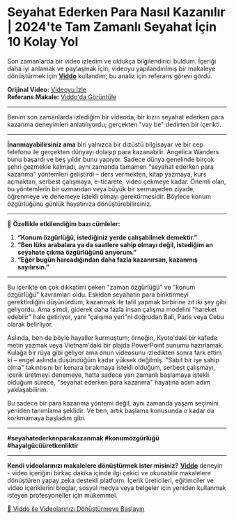 # Seyahat Ederken Para Nasıl Kazanılır | 2024'te Tam Zamanlı Seyahat İçin 10 Kolay Yol

Son zamanlarda bir video izledim ve oldukça bilgilendirici buldum. İçeriği daha iyi anlamak ve paylaşmak için, videoyu yapılandırılmış bir makaleye dönüştürmek için **[Viddo](https://viddo.pro/)** kullandım; bu analiz için referans görevi gördü.

**Orijinal Video:** [Videoyu İzle](https://www.youtube.com/watch?v=zRcysYfxKyg)  
**Referans Makale:** [Viddo'da Görüntüle](https://viddo.pro/zh/video-result/cf01bcc3-3328-44c6-8214-4c19bba830e4)

---

Benim son zamanlarda izlediğim bir videoda, bir kızın seyahat ederken para kazanma deneyimleri anlatılıyordu; gerçekten "vay be" dedirten bir içerikti.

---

**İnanmayabilirsiniz ama** biri yalnızca bir dizüstü bilgisayar ve bir cep telefonu ile gerçekten dünyayı dolaşıp para kazanabilir. Angelica Wanders bunu başardı ve beş yıldır bunu yapıyor. Sadece dünya genelinde birçok şehri gezmekle kalmadı, aynı zamanda tamamen "seyahat ederken para kazanma" yöntemleri geliştirdi – ders vermekten, kitap yazmaya, kurs açmaktan, serbest çalışmaya, e-ticarete, video çekmeye kadar. Önemli olan, bu yöntemlerin bir uzmandan veya büyük bir sermayeden ziyade, öğrenmeye ve denemeye istekli olmayı gerektirmesidir. Böylece konum özgürlüğünü günlük hayatınıza dönüştürebilirsiniz.

---

🌟 **Özellikle etkilendiğim bazı cümleler:**

1. **“Konum özgürlüğü, istediğiniz yerde çalışabilmek demektir.”**  
2. **“Ben lüks arabalara ya da saatlere sahip olmayı değil, istediğim an seyahate çıkma özgürlüğünü arıyorum.”**  
3. **“Eğer bugün harcadığından daha fazla kazanırsan, kazanmış sayılırsın.”**

---

Bu içerikte en çok dikkatimi çeken "zaman özgürlüğü" ve "konum özgürlüğü" kavramları oldu. Eskiden seyahatin para biriktirmeyi gerektirdiğini düşünürdüm; kazanmak ile tatil yapmak birbirine zıt iki şey gibi geliyordu. Ama şimdi, giderek daha fazla insan çalışma modelini "hareket edebilir" hale getiriyor, yani "çalışma yeri"ni doğrudan Bali, Paris veya Cebu olarak belirliyor.

Aslında, ben de böyle hayaller kurmuştum; örneğin, Kyoto'daki bir kafede metin yazmak veya Vietnam'daki bir plajda PowerPoint sunumu hazırlamak. Kulağa bir rüya gibi geliyor ama onun videosunu izledikten sonra fark ettim ki – engel aslında düşündüğüm kadar yüksek değilmiş. "Sabit bir işe sahip olma" takıntısını bir kenara bırakmaya istekli olduğum, serbest çalışmayı, içerik üretmeyi denemeye, hatta sadece yarı zamanlı başlamaya istekli olduğum sürece, "seyahat ederken para kazanma" hayatına adım adım yaklaşabilirim.

Bu sadece bir para kazanma yöntemi değil, aynı zamanda yaşam seçimini yeniden tanımlama şeklidir. Ve ben, artık başlama konusunda o kadar da korkmamaya başladım gibi.

---

**#seyahatederkenparakazanmak #konumözgürlüğü #hayalgücüüretkenliktir**

---

**Kendi videolarınızı makalelere dönüştürmek ister misiniz?** **[Viddo](https://viddo.pro/)** deneyin - video içeriğini birkaç dakika içinde ilgi çekici ve okunabilir makalelere dönüştüren yapay zeka destekli platform. İçerik üreticileri, eğitimciler ve video içeriklerini bloglar, sosyal medya veya belgeler için yeniden kullanmak isteyen profesyoneller için mükemmel.

[🚀 Viddo ile Videolarınızı Dönüştürmeye Başlayın](https://viddo.pro/)